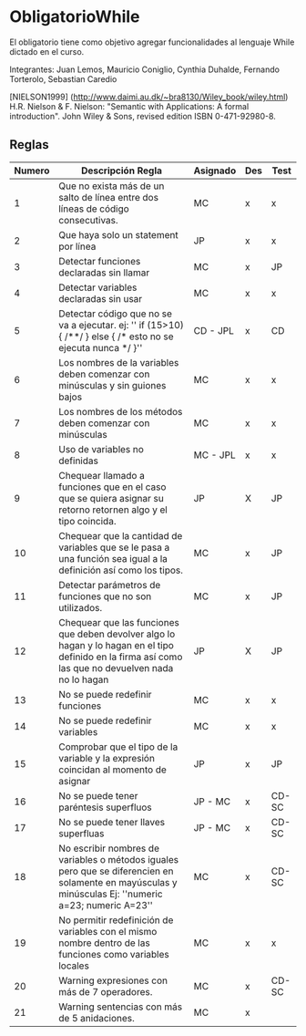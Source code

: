 # ObligatorioWhile

El obligatorio tiene como objetivo agregar funcionalidades al lenguaje While dictado en el curso. 

Integrantes: Juan Lemos, Mauricio Coniglio, Cynthia Duhalde, Fernando Torterolo, Sebastian Caredio

[NIELSON1999] (http://www.daimi.au.dk/~bra8130/Wiley_book/wiley.html)
H.R. Nielson & F. Nielson: "Semantic with Applications: A formal introduction". John Wiley & Sons, revised edition ISBN 0-471-92980-8.


## Reglas

| Numero | Descripción Regla | Asignado | Des | Test |
|--------|-------------------------------------------------------------------------------------------------------------------------------------------------------|----------|-----|-------|
| 1 | Que no exista más de un salto de línea entre dos líneas de código consecutivas. | MC | x | x |
| 2 | Que haya solo un statement por línea | JP | x | x |
| 3 | Detectar funciones declaradas sin llamar | MC | x |  JP|
| 4 | Detectar variables declaradas sin usar | MC | x |  x|
| 5 | Detectar código que no se va a ejecutar. ej: '' if (15>10) { /\*\*/ } else { /\* esto no se ejecuta nunca \*/ }'' | CD - JPL | x | CD |
| 6 | Los nombres de la variables deben comenzar con minúsculas y sin guiones bajos | MC | x | x |
| 7 | Los nombres de los métodos deben comenzar con minúsculas | MC | x | x |
| 8 | Uso de variables no definidas | MC - JPL | x | x |
| 9 | Chequear llamado a funciones que en el caso que se quiera asignar su retorno retornen algo y el tipo coincida. | JP | X | JP |
| 10 | Chequear que la cantidad de variables que se le pasa a una función sea igual a la definición así como los tipos. | MC | x |JP |
| 11 | Detectar parámetros de funciones que no son utilizados. | MC | x | JP |
| 12 | Chequear que las funciones que deben devolver algo lo hagan y lo hagan en el tipo definido en la firma así como las que no devuelven nada no lo hagan | JP | X | JP |
| 13 | No se puede redefinir funciones | MC | x | x |
| 14 | No se puede redefinir variables | MC | x | x |
| 15 | Comprobar que el tipo de la variable y la expresión coincidan al momento de asignar | JP | x | JP |
| 16 | No se puede tener paréntesis superfluos | JP - MC | x | CD-SC |
| 17 | No se puede tener llaves superfluas | JP - MC | x | CD-SC |
| 18 | No escribir nombres de variables o métodos iguales pero que se diferencien en solamente en mayúsculas y minúsculas Ej: ''numeric a=23; numeric A=23'' | MC | x | CD-SC |
| 19 | No permitir redefinición de variables con el mismo nombre dentro de las funciones como variables locales | MC | x | x |
| 20 | Warning expresiones con más de 7 operadores. | MC | x | CD-SC |
| 21 | Warning sentencias con más de 5 anidaciones. | MC | x |  |

